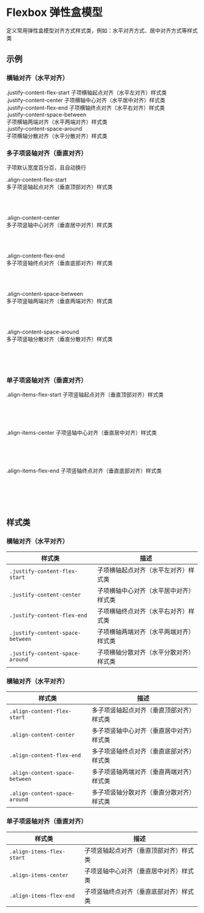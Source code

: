 # Flexbox 弹性盒模型

定义常用弹性盒模型对齐方式样式类，例如：水平对齐方式、居中对齐方式等样式类

## 示例

### 横轴对齐（水平对齐）

<output data-lang="示例">
<div class="border padding-md margin-bottom-md justify-content-flex-start">
  <div>.justify-content-flex-start 子项横轴起点对齐（水平左对齐）样式类</div>
</div>

<div class="border padding-md margin-bottom-md justify-content-center">
  <div>.justify-content-center 子项横轴中心对齐（水平居中对齐）样式类</div>
</div>

<div class="border padding-md margin-bottom-md justify-content-flex-end">
  <div>.justify-content-flex-end 子项横轴终点对齐（水平右对齐）样式类</div>
</div>

<div class="border padding-md margin-bottom-md justify-content-space-between">
  <div>.justify-content-space-between</div>
  <div>子项横轴两端对齐（水平两端对齐）样式类</div>
</div>

<div class="border padding-md justify-content-space-around">
  <div>.justify-content-space-around</div>
  <div>子项横轴分散对齐（水平分散对齐）样式类</div>
</div>
</output>

### 多子项竖轴对齐（垂直对齐）

子项默认宽度百分百，且自动换行

<output data-lang="示例">
<div
  class="border padding-md margin-bottom-md align-content-flex-start"
  style="height: 100px;"
>
  <div>.align-content-flex-start</div>
  <div>多子项竖轴起点对齐（垂直顶部对齐）样式类</div>
</div>

<div
  class="border padding-md margin-bottom-md align-content-center"
  style="height: 100px;"
>
  <div>.align-content-center</div>
  <div>多子项竖轴中心对齐（垂直居中对齐）样式类</div>
</div>

<div
  class="border padding-md margin-bottom-md align-content-flex-end"
  style="height: 100px;"
>
  <div>.align-content-flex-end</div>
  <div>多子项竖轴终点对齐（垂直底部对齐）样式类</div>
</div>

<div
  class="border padding-md margin-bottom-md align-content-space-between"
  style="height: 100px;"
>
  <div>.align-content-space-between</div>
  <div>多子项竖轴两端对齐（垂直两端对齐）样式类</div>
</div>

<div
  class="border padding-md align-content-space-around"
  style="height: 100px;"
>
  <div>.align-content-space-around</div>
  <div>多子项竖轴分散对齐（垂直分散对齐）样式类</div>
</div>
</output>

### 单子项竖轴对齐（垂直对齐）

<output data-lang="示例">
<div
  class="border padding-md margin-bottom-md align-items-flex-start"
  style="height: 100px;"
>
  <div>.align-items-flex-start 子项竖轴起点对齐（垂直顶部对齐）样式类</div>
</div>

<div
  class="border padding-md margin-bottom-md align-items-center"
  style="height: 100px;"
>
  <div>.align-items-center 子项竖轴中心对齐（垂直居中对齐）样式类</div>
</div>

<div
  class="border padding-md margin-bottom-md align-items-flex-end"
  style="height: 100px;"
>
  <div>.align-items-flex-end 子项竖轴终点对齐（垂直底部对齐）样式类</div>
</div>
</output>

## 样式类

### 横轴对齐（水平对齐）

| 样式类 | 描述 |
| --- | --- |
| `.justify-content-flex-start` | 子项横轴起点对齐（水平左对齐）样式类 |
| `.justify-content-center` | 子项横轴中心对齐（水平居中对齐）样式类 |
| `.justify-content-flex-end` | 子项横轴终点对齐（水平右对齐）样式类 |
| `.justify-content-space-between` | 子项横轴两端对齐（水平两端对齐）样式类 |
| `.justify-content-space-around` | 子项横轴分散对齐（水平分散对齐）样式类 |

### 横轴对齐（水平对齐）

| 样式类 | 描述 |
| --- | --- |
| `.align-content-flex-start` | 多子项竖轴起点对齐（垂直顶部对齐）样式类 |
| `.align-content-center` | 多子项竖轴中心对齐（垂直居中对齐）样式类 |
| `.align-content-flex-end` | 多子项竖轴终点对齐（垂直底部对齐）样式类 |
| `.align-content-space-between` | 多子项竖轴两端对齐（垂直两端对齐）样式类 |
| `.align-content-space-around ` | 多子项竖轴分散对齐（垂直分散对齐）样式类 |

### 单子项竖轴对齐（垂直对齐）

| 样式类 | 描述 |
| --- | --- |
| `.align-items-flex-start` | 子项竖轴起点对齐（垂直顶部对齐）样式类 |
| `.align-items-center` | 子项竖轴中心对齐（垂直居中对齐）样式类 |
| `.align-items-flex-end` | 子项竖轴终点对齐（垂直底部对齐）样式类 |
